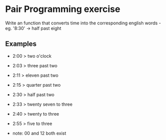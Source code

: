 # Pair Programming exercise 

Write an function that converts time into the corresponding english words - eg. '8:30' -> half past eight

## Examples

- 2:00 > two o'clock

- 2:03 > three past two 
- 2:11 > eleven past two

- 2:15 > quarter past two 
- 2:30 > half past two

- 2:33 > twenty seven to three
- 2:40 > twenty to three
- 2:55 > five to three

- note: 00 and 12 both exist
